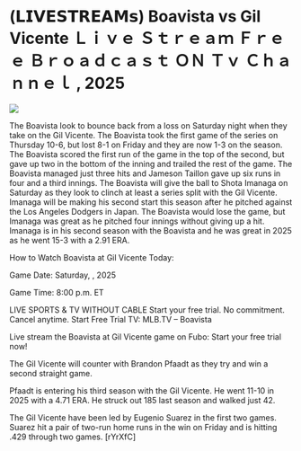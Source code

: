 # (𝗟𝗜𝗩𝗘𝗦𝗧𝗥𝗘𝗔𝗠𝘀) Boavista vs Gil Vicente Ｌｉｖｅ Ｓｔｒｅａｍ Ｆｒｅｅ Ｂｒｏａｄｃａｓｔ ＯＮ Ｔｖ Ｃｈａｎｎｅｌ , 2025  
  
  
[![](https://i.imgur.com/qSNzIqt.png)](https://movie.rssnews.media/IMAlmwlZ.php)  
  
The Boavista look to bounce back from a loss on Saturday night when they take on the Gil Vicente. The Boavista took the first game of the series on Thursday 10-6, but lost 8-1 on Friday and they are now 1-3 on the season. The Boavista scored the first run of the game in the top of the second, but gave up two in the bottom of the inning and trailed the rest of the game. The Boavista managed just three hits and Jameson Taillon gave up six runs in four and a third innings. The Boavista will give the ball to Shota Imanaga on Saturday as they look to clinch at least a series split with the Gil Vicente. Imanaga will be making his second start this season after he pitched against the Los Angeles Dodgers in Japan. The Boavista would lose the game, but Imanaga was great as he pitched four innings without giving up a hit. Imanaga is in his second season with the Boavista and he was great in 2025 as he went 15-3 with a 2.91 ERA.

How to Watch Boavista at Gil Vicente Today:

Game Date: Saturday, , 2025

Game Time: 8:00 p.m. ET

LIVE SPORTS & TV WITHOUT CABLE
Start your free trial. No commitment. Cancel anytime.
Start Free Trial
TV: MLB.TV – Boavista

Live stream the Boavista at Gil Vicente game on Fubo: Start your free trial now!

The Gil Vicente will counter with Brandon Pfaadt as they try and win a second straight game.

Pfaadt is entering his third season with the Gil Vicente. He went 11-10 in 2025 with a 4.71 ERA. He struck out 185 last season and walked just 42.

The Gil Vicente have been led by Eugenio Suarez in the first two games. Suarez hit a pair of two-run home runs in the win on Friday and is hitting .429 through two games. [rYrXfC]